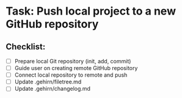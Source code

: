 # Task: Push local project to a new GitHub repository

## Checklist:

- [ ] Prepare local Git repository (init, add, commit)
- [ ] Guide user on creating remote GitHub repository
- [ ] Connect local repository to remote and push
- [ ] Update .gehirn/filetree.md
- [ ] Update .gehirn/changelog.md